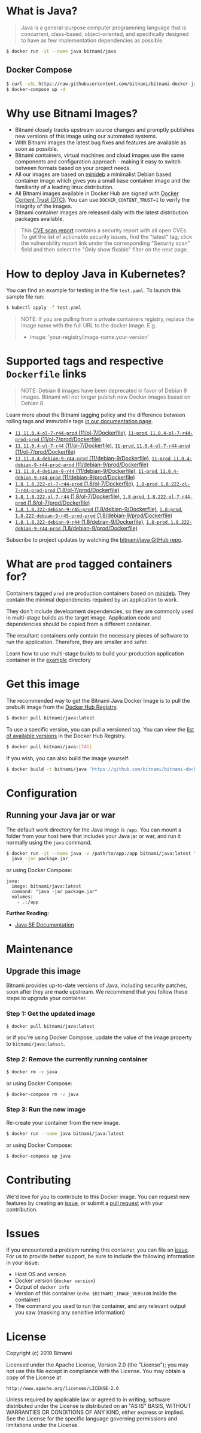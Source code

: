 # What is Java?

> Java is a general-purpose computer programming language that is concurrent, class-based, object-oriented, and specifically designed to have as few implementation dependencies as possible.

```bash
$ docker run -it --name java bitnami/java
```

## Docker Compose

```bash
$ curl -sSL https://raw.githubusercontent.com/bitnami/bitnami-docker-java/master/docker-compose.yml > docker-compose.yml
$ docker-compose up -d
```

# Why use Bitnami Images?

* Bitnami closely tracks upstream source changes and promptly publishes new versions of this image using our automated systems.
* With Bitnami images the latest bug fixes and features are available as soon as possible.
* Bitnami containers, virtual machines and cloud images use the same components and configuration approach - making it easy to switch between formats based on your project needs.
* All our images are based on [minideb](https://github.com/bitnami/minideb) a minimalist Debian based container image which gives you a small base container image and the familiarity of a leading linux distribution.
* All Bitnami images available in Docker Hub are signed with [Docker Content Trust (DTC)](https://docs.docker.com/engine/security/trust/content_trust/). You can use `DOCKER_CONTENT_TRUST=1` to verify the integrity of the images.
* Bitnami container images are released daily with the latest distribution packages available.


> This [CVE scan report](https://quay.io/repository/bitnami/java?tab=tags) contains a security report with all open CVEs. To get the list of actionable security issues, find the "latest" tag, click the vulnerability report link under the corresponding "Security scan" field and then select the "Only show fixable" filter on the next page.

# How to deploy Java in Kubernetes?

You can find an example for testing in the file `test.yaml`. To launch this sample file run:

```bash
$ kubectl apply -f test.yaml
```

> NOTE: If you are pulling from a private containers registry, replace the image name with the full URL to the docker image. E.g.
>
> - image: 'your-registry/image-name:your-version'

# Supported tags and respective `Dockerfile` links

> NOTE: Debian 8 images have been deprecated in favor of Debian 9 images. Bitnami will not longer publish new Docker images based on Debian 8.

Learn more about the Bitnami tagging policy and the difference between rolling tags and immutable tags [in our documentation page](https://docs.bitnami.com/containers/how-to/understand-rolling-tags-containers/).


- [`11`, `11.0.4-ol-7-r44-prod` (11/ol-7/Dockerfile)](https://github.com/bitnami/bitnami-docker-java/blob/11.0.4-ol-7-r44-prod/11/ol-7/Dockerfile), [`11-prod`, `11.0.4-ol-7-r44-prod-prod` (11/ol-7/prod/Dockerfile)](https://github.com/bitnami/bitnami-docker-java/blob/11.0.4-ol-7-r44-prod/11/ol-7/prod/Dockerfile)
- [`11`, `11.0.4-ol-7-r44` (11/ol-7/Dockerfile)](https://github.com/bitnami/bitnami-docker-java/blob/11.0.4-ol-7-r44/11/ol-7/Dockerfile), [`11-prod`, `11.0.4-ol-7-r44-prod` (11/ol-7/prod/Dockerfile)](https://github.com/bitnami/bitnami-docker-java/blob/11.0.4-ol-7-r44/11/ol-7/prod/Dockerfile)
- [`11`, `11.0.4-debian-9-r44-prod` (11/debian-9/Dockerfile)](https://github.com/bitnami/bitnami-docker-java/blob/11.0.4-debian-9-r44-prod/11/debian-9/Dockerfile), [`11-prod`, `11.0.4-debian-9-r44-prod-prod` (11/debian-9/prod/Dockerfile)](https://github.com/bitnami/bitnami-docker-java/blob/11.0.4-debian-9-r44-prod/11/debian-9/prod/Dockerfile)
- [`11`, `11.0.4-debian-9-r44` (11/debian-9/Dockerfile)](https://github.com/bitnami/bitnami-docker-java/blob/11.0.4-debian-9-r44/11/debian-9/Dockerfile), [`11-prod`, `11.0.4-debian-9-r44-prod` (11/debian-9/prod/Dockerfile)](https://github.com/bitnami/bitnami-docker-java/blob/11.0.4-debian-9-r44/11/debian-9/prod/Dockerfile)
- [`1.8`, `1.8.222-ol-7-r44-prod` (1.8/ol-7/Dockerfile)](https://github.com/bitnami/bitnami-docker-java/blob/1.8.222-ol-7-r44-prod/1.8/ol-7/Dockerfile), [`1.8-prod`, `1.8.222-ol-7-r44-prod-prod` (1.8/ol-7/prod/Dockerfile)](https://github.com/bitnami/bitnami-docker-java/blob/1.8.222-ol-7-r44-prod/1.8/ol-7/prod/Dockerfile)
- [`1.8`, `1.8.222-ol-7-r44` (1.8/ol-7/Dockerfile)](https://github.com/bitnami/bitnami-docker-java/blob/1.8.222-ol-7-r44/1.8/ol-7/Dockerfile), [`1.8-prod`, `1.8.222-ol-7-r44-prod` (1.8/ol-7/prod/Dockerfile)](https://github.com/bitnami/bitnami-docker-java/blob/1.8.222-ol-7-r44/1.8/ol-7/prod/Dockerfile)
- [`1.8`, `1.8.222-debian-9-r45-prod` (1.8/debian-9/Dockerfile)](https://github.com/bitnami/bitnami-docker-java/blob/1.8.222-debian-9-r45-prod/1.8/debian-9/Dockerfile), [`1.8-prod`, `1.8.222-debian-9-r45-prod-prod` (1.8/debian-9/prod/Dockerfile)](https://github.com/bitnami/bitnami-docker-java/blob/1.8.222-debian-9-r45-prod/1.8/debian-9/prod/Dockerfile)
- [`1.8`, `1.8.222-debian-9-r44` (1.8/debian-9/Dockerfile)](https://github.com/bitnami/bitnami-docker-java/blob/1.8.222-debian-9-r44/1.8/debian-9/Dockerfile), [`1.8-prod`, `1.8.222-debian-9-r44-prod` (1.8/debian-9/prod/Dockerfile)](https://github.com/bitnami/bitnami-docker-java/blob/1.8.222-debian-9-r44/1.8/debian-9/prod/Dockerfile)

Subscribe to project updates by watching the [bitnami/java GitHub repo](https://github.com/bitnami/bitnami-docker-java).

# What are `prod` tagged containers for?

Containers tagged `prod` are production containers based on [minideb](https://github.com/bitnami/minideb). They contain the minimal dependencies required by an application to work.

They don't include development dependencies, so they are commonly used in multi-stage builds as the target image. Application code and dependencies should be copied from a different container.

The resultant containers only contain the necessary pieces of software to run the application. Therefore, they are smaller and safer.

Learn how to use multi-stage builds to build your production application container in the [example](/example) directory

# Get this image

The recommended way to get the Bitnami Java Docker Image is to pull the prebuilt image from the [Docker Hub Registry](https://hub.docker.com/r/bitnami/java).

```bash
$ docker pull bitnami/java:latest
```

To use a specific version, you can pull a versioned tag. You can view the [list of available versions](https://hub.docker.com/r/bitnami/java/tags/) in the Docker Hub Registry.

```bash
$ docker pull bitnami/java:[TAG]
```

If you wish, you can also build the image yourself.

```bash
$ docker build -t bitnami/java 'https://github.com/bitnami/bitnami-docker-java.git#master:1.8/debian-9'
```

# Configuration

## Running your Java jar or war

The default work directory for the Java image is `/app`. You can mount a folder from your host here that includes your Java jar or war, and run it normally using the `java` command.

```bash
$ docker run -it --name java -v /path/to/app:/app bitnami/java:latest \
  java -jar package.jar
```

or using Docker Compose:

```
java:
  image: bitnami/java:latest
  command: "java -jar package.jar"
  volumes:
    - .:/app
```

**Further Reading:**

  - [Java SE Documentation](https://docs.oracle.com/javase/8/docs/api/)

# Maintenance

## Upgrade this image

Bitnami provides up-to-date versions of Java, including security patches, soon after they are made upstream. We recommend that you follow these steps to upgrade your container.

### Step 1: Get the updated image

```bash
$ docker pull bitnami/java:latest
```

or if you're using Docker Compose, update the value of the image property to `bitnami/java:latest`.

### Step 2: Remove the currently running container

```bash
$ docker rm -v java
```

or using Docker Compose:

```bash
$ docker-compose rm -v java
```

### Step 3: Run the new image

Re-create your container from the new image.

```bash
$ docker run --name java bitnami/java:latest
```

or using Docker Compose:

```bash
$ docker-compose up java
```

# Contributing

We'd love for you to contribute to this Docker image. You can request new features by creating an [issue](https://github.com/bitnami/bitnami-docker-java/issues), or submit a [pull request](https://github.com/bitnami/bitnami-docker-java/pulls) with your contribution.

# Issues

If you encountered a problem running this container, you can file an [issue](https://github.com/bitnami/bitnami-docker-java/issues). For us to provide better support, be sure to include the following information in your issue:

- Host OS and version
- Docker version (`docker version`)
- Output of `docker info`
- Version of this container (`echo $BITNAMI_IMAGE_VERSION` inside the container)
- The command you used to run the container, and any relevant output you saw (masking any sensitive
information)

# License

Copyright (c) 2019 Bitnami

Licensed under the Apache License, Version 2.0 (the "License");
you may not use this file except in compliance with the License.
You may obtain a copy of the License at

    http://www.apache.org/licenses/LICENSE-2.0

Unless required by applicable law or agreed to in writing, software
distributed under the License is distributed on an "AS IS" BASIS,
WITHOUT WARRANTIES OR CONDITIONS OF ANY KIND, either express or implied.
See the License for the specific language governing permissions and
limitations under the License.
